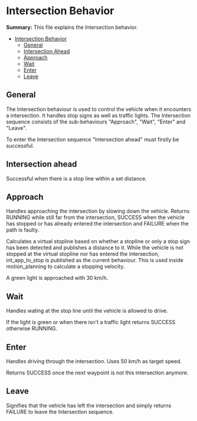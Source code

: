 # Intersection Behavior

**Summary:** This file explains the Intersection behavior.

- [Intersection Behavior](#intersection-behavior)
  - [General](#general)
  - [Intersection Ahead](#intersection-ahead)
  - [Approach](#approach)
  - [Wait](#wait)
  - [Enter](#enter)
  - [Leave](#leave)
 
## General

The Intersection behaviour is used to control the vehicle when it encounters a intersection. It handles stop signs as well as traffic lights.
The Intersection sequence consists of the sub-behaviours "Approach", "Wait", "Enter" and "Leave".

To enter the Intersection sequence "Intersection ahead" must firstly be successful.

## Intersection ahead

Successful when there is a stop line within a set distance.

## Approach

Handles approaching the intersection by slowing down the vehicle. Returns RUNNING while still far from the intersection, SUCCESS when the vehicle has stopped or has already entered the intersection and FAILURE when the path is faulty.

Calculates a virtual stopline based on whether a stopline or only a stop sign has been detected and publishes a distance to it. While the vehicle is not stopped at the virtual stopline nor has entered the intersection, int_app_to_stop is published as the current behaviour.
This is used inside motion_planning to calculate a stopping velocity.

A green light is approached with 30 km/h.

## Wait

Handles wating at the stop line until the vehicle is allowed to drive.

If the light is green or when there isn't a traffic light returns SUCCESS otherwise RUNNING.

## Enter

Handles driving through the intersection. Uses 50 km/h as target speed.

Returns SUCCESS once the next waypoint is not this intersection anymore.

## Leave

Signifies that the vehicle has left the intersection and simply returns FAILURE to leave the Intersection sequence.
